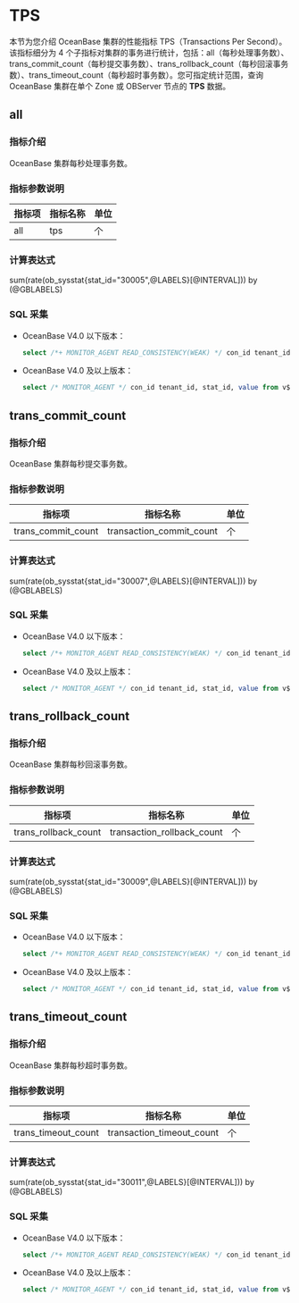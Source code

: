 # TPS

本节为您介绍 OceanBase 集群的性能指标 TPS（Transactions Per Second）。该指标细分为 4 个子指标对集群的事务进行统计，包括：all（每秒处理事务数）、trans_commit_count（每秒提交事务数）、trans_rollback_count（每秒回滚事务数）、trans_timeout_count（每秒超时事务数）。您可指定统计范围，查询 OceanBase 集群在单个 Zone 或 OBServer 节点的 **TPS** 数据。

## all

### 指标介绍

OceanBase 集群每秒处理事务数。

### 指标参数说明

| **指标项** |     **指标名称**      | **单位** |
|---------|-------------------|--------|
| all     | tps | 个      |

### 计算表达式

sum(rate(ob_sysstat{stat_id="30005",@LABELS}[@INTERVAL])) by (@GBLABELS)

### SQL 采集

* OceanBase V4.0 以下版本：

  ```sql
  select /*+ MONITOR_AGENT READ_CONSISTENCY(WEAK) */ con_id tenant_id, stat_id, value from v$sysstat where stat_id IN (30005) and (con_id > 1000 or con_id = 1) and class < 1000
  ```

* OceanBase V4.0 及以上版本：

  ```sql
  select /* MONITOR_AGENT */ con_id tenant_id, stat_id, value from v$sysstat where stat_id IN (30005) and (con_id > 1000 or con_id = 1) and class < 1000
  ```

## trans_commit_count

### 指标介绍

OceanBase 集群每秒提交事务数。

### 指标参数说明

|      **指标项**       |         **指标名称**         | **单位** |
|--------------------|--------------------------|--------|
| trans_commit_count | transaction_commit_count | 个      |

### 计算表达式

sum(rate(ob_sysstat{stat_id="30007",@LABELS}[@INTERVAL])) by (@GBLABELS)

### SQL 采集

* OceanBase V4.0 以下版本：

  ```sql
  select /*+ MONITOR_AGENT READ_CONSISTENCY(WEAK) */ con_id tenant_id, stat_id, value from v$sysstat where stat_id IN (30007) and (con_id > 1000 or con_id = 1) and class < 1000
  ```

* OceanBase V4.0 及以上版本：

  ```sql
  select /* MONITOR_AGENT */ con_id tenant_id, stat_id, value from v$sysstat where stat_id IN (30007) and (con_id > 1000 or con_id = 1) and class < 1000
  ```

## trans_rollback_count

### 指标介绍

OceanBase 集群每秒回滚事务数。

### 指标参数说明

|  **指标项**  |   **指标名称**     | **单位** |
|---------------|-----------|--------|
| trans_rollback_count | transaction_rollback_count | 个      |

### 计算表达式

sum(rate(ob_sysstat{stat_id="30009",@LABELS}[@INTERVAL])) by (@GBLABELS)

### SQL 采集

* OceanBase V4.0 以下版本：

  ```sql
  select /*+ MONITOR_AGENT READ_CONSISTENCY(WEAK) */ con_id tenant_id, stat_id, value from v$sysstat where stat_id IN (30009) and (con_id > 1000 or con_id = 1) and class < 1000
  ```

* OceanBase V4.0 及以上版本：

  ```sql
  select /* MONITOR_AGENT */ con_id tenant_id, stat_id, value from v$sysstat where stat_id IN (30009) and (con_id > 1000 or con_id = 1) and class < 1000
  ```

## trans_timeout_count

### 指标介绍

OceanBase 集群每秒超时事务数。

### 指标参数说明

|       **指标项**       |         **指标名称**          | **单位** |
|---------------------|---------------------------|--------|
| trans_timeout_count | transaction_timeout_count | 个      |

### 计算表达式

sum(rate(ob_sysstat{stat_id="30011",@LABELS}[@INTERVAL])) by (@GBLABELS)

### SQL 采集

* OceanBase V4.0 以下版本：

  ```sql
  select /*+ MONITOR_AGENT READ_CONSISTENCY(WEAK) */ con_id tenant_id, stat_id, value from v$sysstat where stat_id IN (30011) and (con_id > 1000 or con_id = 1) and class < 1000
  ```

* OceanBase V4.0 及以上版本：

  ```sql
  select /* MONITOR_AGENT */ con_id tenant_id, stat_id, value from v$sysstat where stat_id IN (30011) and (con_id > 1000 or con_id = 1) and class < 1000
  ```
